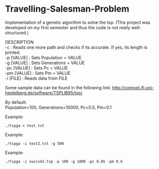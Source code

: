 # Travelling-Salesman-Problem
Implementation of a genetic algorithm to solve the tsp.
(This project was developed on my first semester and thus the code is not really well-structured.)

DESCRIPTION  
	-c		: Reads one more path and checks if its accurate. If yes, its length is printed.  
	-p [VALUE]	: Sets Population = VALUE  
	-g [VALUE]	: Sets Generations = VALUE  
	-pc [VALUE]	: Sets Pc = VALUE  
	-pm [VALUE]	: Sets Pm = VALUE  
	-i [FILE]	: Reads data from FILE
  
Some sample data can be found in the following link:
http://comopt.ifi.uni-heidelberg.de/software/TSPLIB95/tsp/

By default:  
Population=100, Generations=10000, Pc=0.5, Pm=0.1

Example:
```
./tspga < test.txt
```

Example:
```
./tspga -i test2.txt -g 500
```
Example:
```
./tspga -i swiss42.tsp -p 100 -g 1000 -pc 0.85 -pm 0.6
```
